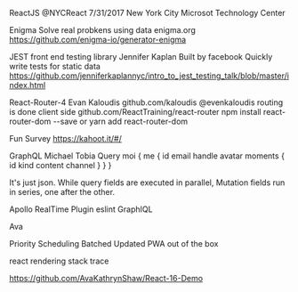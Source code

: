ReactJS
@NYCReact
7/31/2017
New York City
Microsot Technology Center


Enigma
Solve real probkens using data
enigma.org
https://github.com/enigma-io/generator-enigma

JEST
front end testing library 
Jennifer Kaplan
Built by facebook
Quickly write tests for static data
https://github.com/jenniferkaplannyc/intro_to_jest_testing_talk/blob/master/index.html



React-Router-4
Evan Kaloudis
github.com/kaloudis
@evenkaloudis
routing is done client side
github.com/ReactTraining/react-router
npm install react-router-dom --save
or yarn add react-router-dom

Fun Survey
https://kahoot.it/#/


GraphQL
Michael Tobia
Query moi {
me {
  id
  email
  handle
  avatar
  moments {
      id
	  kind
	  content
	  channel
	  }
	}
}

It's just json.
While query fields are executed in parallel,
Mutation fields run in series, one after the other.

Apollo 
RealTime
Plugin eslint
GraphIQL


Ava 

Priority Scheduling
Batched Updated
PWA out of the box

react rendering
stack trace

https://github.com/AvaKathrynShaw/React-16-Demo









